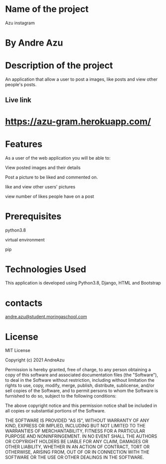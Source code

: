 # Name of the project
Azu instagram

# By Andre Azu

# Description of the project
An application that allow a user to post a images, like posts and view other people's posts.

## Live link
# https://azu-gram.herokuapp.com/


# Features
As a user of the web application you will be able to:

View posted images and their details

Post a picture to be liked and commented on.

like and view other users' pictures

view number of likes people have on a post
# Prerequisites
python3.8

virtual environment

pip



# Technologies Used

This application is developed using Python3.8, Django, HTML and Bootstrap

# contacts
andre.azu@student.moringaschool.com

# License
MIT License

Copyright (c) 2021 AndreAzu 

Permission is hereby granted, free of charge, to any person obtaining a copy of this software and associated documentation files (the "Software"), to deal in the Software without restriction, including without limitation the rights to use, copy, modify, merge, publish, distribute, sublicense, and/or sell copies of the Software, and to permit persons to whom the Software is furnished to do so, subject to the following conditions:

The above copyright notice and this permission notice shall be included in all copies or substantial portions of the Software.

THE SOFTWARE IS PROVIDED "AS IS", WITHOUT WARRANTY OF ANY KIND, EXPRESS OR IMPLIED, INCLUDING BUT NOT LIMITED TO THE WARRANTIES OF MERCHANTABILITY, FITNESS FOR A PARTICULAR PURPOSE AND NONINFRINGEMENT. IN NO EVENT SHALL THE AUTHORS OR COPYRIGHT HOLDERS BE LIABLE FOR ANY CLAIM, DAMAGES OR OTHER LIABILITY, WHETHER IN AN ACTION OF CONTRACT, TORT OR OTHERWISE, ARISING FROM, OUT OF OR IN CONNECTION WITH THE SOFTWARE OR THE USE OR OTHER DEALINGS IN THE SOFTWARE.
